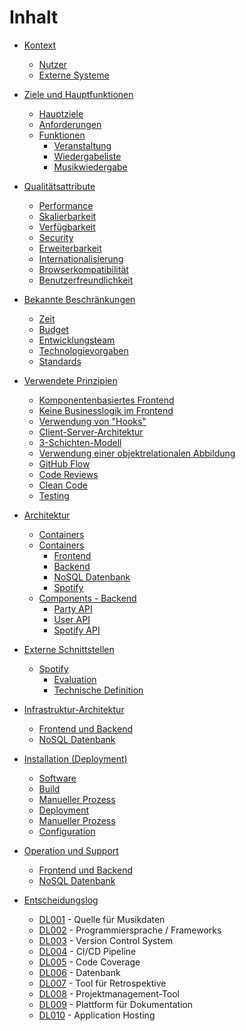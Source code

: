 # Inhalt

* [Kontext](01.kontext.md)
	* [Nutzer](01.kontext.md#Nutzer)
	* [Externe Systeme](01.kontext.md#Externe-Systeme)

* [Ziele und Hauptfunktionen](02.ziele_und_hauptfunktionen.md)
	* [Hauptziele](02.ziele_und_hauptfunktionen.md#Hauptziele)
	* [Anforderungen](02.ziele_und_hauptfunktionen.md#Anforderungen)
	* [Funktionen](02.ziele_und_hauptfunktionen.md#Funktionen)
		* [Veranstaltung](02.ziele_und_hauptfunktionen.md#Veranstaltung)
		* [Wiedergabeliste](02.ziele_und_hauptfunktionen.md#Wiedergabeliste)
		* [Musikwiedergabe](02.ziele_und_hauptfunktionen.md#Musikwiedergabe)

* [Qualitätsattribute](03.qualitaetsattribute.md)
	* [Performance](03.qualitaetsattribute.md#Performance)
	* [Skalierbarkeit](03.qualitaetsattribute.md#Skalierbarkeit)
	* [Verfügbarkeit](03.qualitaetsattribute.md#Verfügbarkeit)
	* [Security](03.qualitaetsattribute.md#Security)
	* [Erweiterbarkeit](03.qualitaetsattribute.md#Erweiterbarkeit)
	* [Internationalisierung](03.qualitaetsattribute.md#Internationalisierung)
	* [Browserkompatibilität](03.qualitaetsattribute.md#Browserkompatibilität)
	* [Benutzerfreundlichkeit](03.qualitaetsattribute.md#Benutzerfreundlichkeit)

* [Bekannte Beschränkungen](04.bekannte_beschraenkungen.md)
	* [Zeit](04.bekannte_beschraenkungen.md#Zeit)
	* [Budget](04.bekannte_beschraenkungen.md#Budget)
	* [Entwicklungsteam](04.bekannte_beschraenkungen.md#Entwicklungsteam)
	* [Technologievorgaben](04.bekannte_beschraenkungen.md#Technologievorgaben)
	* [Standards](04.bekannte_beschraenkungen.md#Standards)

* [Verwendete Prinzipien](05.verwendete_prinzipien.md)
	* [Komponentenbasiertes Frontend](05.verwendete_prinzipien.md#Komponentenbasiertes-Frontend)
	* [Keine Businesslogik im Frontend](05.verwendete_prinzipien.md#Keine-Businesslogik-im-Frontend)
	* [Verwendung von "Hooks"](05.verwendete_prinzipien.md#Verwendung-von-"Hooks")
	* [Client-Server-Architektur](05.verwendete_prinzipien.md#Client-Server-Architektur)
	* [3-Schichten-Modell](05.verwendete_prinzipien.md#3-Schichten-Modell)
	* [Verwendung einer objektrelationalen Abbildung](05.verwendete_prinzipien.md#Verwendung-einer-objektrelationalen-Abbildung)
	* [GitHub Flow](05.verwendete_prinzipien.md#GitHub-Flow)
	* [Code Reviews](05.verwendete_prinzipien.md#Code-Reviews)
	* [Clean Code](05.verwendete_prinzipien.md#Clean-Code)
	* [Testing](05.verwendete_prinzipien.md#Testing)

* [Architektur](06.architektur.md)
	* [Containers](06.architektur.md#Containers)
	* [Containers](06.architektur.md#Containers)
		* [Frontend](06.architektur.md#Frontend)
		* [Backend](06.architektur.md#Backend)
		* [NoSQL Datenbank](06.architektur.md#NoSQL-Datenbank)
		* [Spotify](06.architektur.md#Spotify)
	* [Components - Backend](06.architektur.md#Components---Backend)
		* [Party API](06.architektur.md#Party-API)
		* [User API](06.architektur.md#User-API)
		* [Spotify API](06.architektur.md#Spotify-API)

* [Externe Schnittstellen](07.externe_schnittstellen.md)
	* [Spotify](07.externe_schnittstellen.md#Spotify)
		* [Evaluation](07.externe_schnittstellen.md#Evaluation)
		* [Technische Definition](07.externe_schnittstellen.md#Technische-Definition)

* [Infrastruktur-Architektur](08.infrastruktur_architektur.md)
	* [Frontend und Backend](08.infrastruktur_architektur.md#Frontend-und-Backend)
	* [NoSQL Datenbank](08.infrastruktur_architektur.md#NoSQL-Datenbank)

* [Installation (Deployment)](09.deployment.md)
	* [Software](09.deployment.md#Software)
	* [Build](09.deployment.md#Build)
	* [Manueller Prozess](09.deployment.md#Manueller-Prozess)
	* [Deployment](09.deployment.md#Deployment)
	* [Manueller Prozess](09.deployment.md#Manueller-Prozess)
	* [Configuration](09.deployment.md#Configuration)

* [Operation und Support](10.operation_support.md)
	* [Frontend und Backend](10.operation_support.md#Frontend-und-Backend)
	* [NoSQL Datenbank](10.operation_support.md#NoSQL-Datenbank)

* [Entscheidungslog](11.entscheidungslog.md)
	* [DL001](11.entscheidungslog.md#dl001) - Quelle für Musikdaten
	* [DL002](11.entscheidungslog.md#dl002) - Programmiersprache / Frameworks
	* [DL003](11.entscheidungslog.md#dl003) - Version Control System
	* [DL004](11.entscheidungslog.md#dl004) - CI/CD Pipeline
	* [DL005](11.entscheidungslog.md#dl005) - Code Coverage
	* [DL006](11.entscheidungslog.md#dl006) - Datenbank
	* [DL007](11.entscheidungslog.md#dl007) - Tool für Retrospektive
	* [DL008](11.entscheidungslog.md#dl008) - Projektmanagement-Tool
	* [DL009](11.entscheidungslog.md#dl009) - Plattform für Dokumentation
	* [DL010](11.entscheidungslog.md#dl010) - Application Hosting